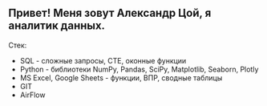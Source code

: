 ## Привет! Меня зовут Александр Цой, я аналитик данных.

Стек:
- SQL - сложные запросы, CTE, оконные функции
- Python - библиотеки NumPy, Pandas, SciPy, Matplotlib, Seaborn, Plotly
- MS Excel, Google Sheets - функции, ВПР, сводные таблицы
- GIT
- AirFlow

<!--
**tsoi79/tsoi79** is a ✨ _special_ ✨ repository because its `README.md` (this file) appears on your GitHub profile.

Here are some ideas to get you started:

- 🔭 I’m currently working on ...
- 🌱 I’m currently learning ...
- 👯 I’m looking to collaborate on ...
- 🤔 I’m looking for help with ...
- 💬 Ask me about ...
- 📫 How to reach me: ...
- 😄 Pronouns: ...
- ⚡ Fun fact: ...
-->
